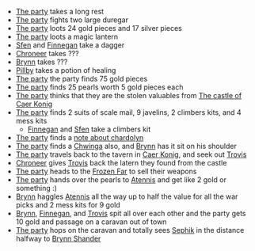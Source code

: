 - [The party](/pages/party) takes a long rest
- [The party](/pages/party) fights two large duregar
- [The party](/pages/party) loots 24 gold pieces and 17 silver pieces
- [The party](/pages/party) loots a magic lantern
- [Sfen](/pages/sven) and [Finnegan](/pages/finnegan) take a dagger
- [Chroneer](/pages/chroneer) takes ??? 
- [Brynn](/pages/brynn) takes ???
- [Pillby](/pages/pillby) takes a potion of healing
- [The party](/pages/party) the party finds 75 gold pieces
- [The party](/pages/party) finds 25 pearls worth 5 gold pieces each
- [The party](/pages/party) thinks that they are the stolen valuables from [The castle of Caer Konig](/pages/caer-konig)
- [The party](/pages/party) finds 2 suits of scale mail, 9 javelins, 2 climbers kits, and 4 mess kits
    - [Finnegan](/pages/finnegan) and [Sfen](/pages/sfen) take a climbers kit
- [The party](/pages/party) finds a [note about chardolyn](/pages/chardolyn-note)
- [The party](/pages/party) finds a [Chwinga](/pages/twinga) also, and [Brynn](/pages/brynn) has it sit on his shoulder
- [The party](/pages/party) travels back to the tavern in [Caer Konig](/pages/caer-konig), and seek out [Trovis](/pages/trovis)
- [Chroneer](/pages/chroneer) gives [Trovis](/pages/trovis) back the latern they found from the castle
- [The party](/pages/party) heads to the [Frozen Far](/pages/frozen-far-expeditions) to sell their weapons
- [The party](/pages/party) hands over the pearls to [Atennis](/pages/atennis) and get like 2 gold or something :)
- [Brynn](/pages/brynn) haggles [Atennis](/pages/atennis) all the way up to half the value for all the war picks and 2 mess kits for 9 gold
- [Brynn](/pages/brynn), [Finnegan](/pages/finnegan), and [Trovis](/pages/trovis) spit all over each other and the party gets 10 gold and passage on a caravan out of town
- [The party](/pages/party) hops on the caravan and totally sees [Sephik](/pages/sephek-kaltro) in the distance halfway to [Brynn Shander](/pages/bryn-shander)


